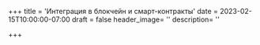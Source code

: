 +++
title = 'Интеграция в блокчейн и смарт-контракты'
date = 2023-02-15T10:00:00-07:00
draft = false
header_image= ''
description= ''

+++


